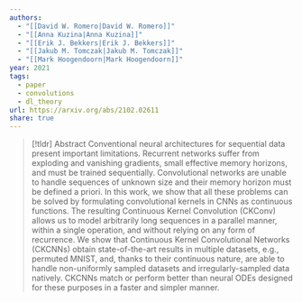 ```yaml
---
authors:
  - "[[David W. Romero|David W. Romero]]"
  - "[[Anna Kuzina|Anna Kuzina]]"
  - "[[Erik J. Bekkers|Erik J. Bekkers]]"
  - "[[Jakub M. Tomczak|Jakub M. Tomczak]]"
  - "[[Mark Hoogendoorn|Mark Hoogendoorn]]"
year: 2021
tags:
  - paper
  - convolutions
  - dl_theory
url: https://arxiv.org/abs/2102.02611
share: true
---
```

> [!tldr] Abstract
> Conventional neural architectures for sequential data present important limitations. Recurrent networks suffer from exploding and vanishing gradients, small effective memory horizons, and must be trained sequentially. Convolutional networks are unable to handle sequences of unknown size and their memory horizon must be defined a priori. In this work, we show that all these problems can be solved by formulating convolutional kernels in CNNs as continuous functions. The resulting Continuous Kernel Convolution (CKConv) allows us to model arbitrarily long sequences in a parallel manner, within a single operation, and without relying on any form of recurrence. We show that Continuous Kernel Convolutional Networks (CKCNNs) obtain state-of-the-art results in multiple datasets, e.g., permuted MNIST, and, thanks to their continuous nature, are able to handle non-uniformly sampled datasets and irregularly-sampled data natively. CKCNNs match or perform better than neural ODEs designed for these purposes in a faster and simpler manner.


